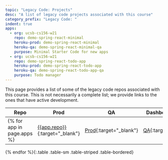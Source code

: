 ```yaml
---
topic: "Legacy Code: Projects"
desc: "A list of legacy code projects associated with this course"
category_prefix: "Legacy Code: "
indent: true
apps: 
  - org: ucsb-cs156-w21
    repo: demo-spring-react-minimal
    heroku-prod: demo-spring-react-minimal
    heroku-qa: demo-spring-react-minimal-qa
    purpose: Minimal Starter Code for new apps
  - org: ucsb-cs156-w21
    repo: demo-spring-react-todo-app
    heroku-prod: demo-spring-react-todo-app
    heroku-qa: demo-spring-react-todo-app-qa
    purpose: Todo manager  
---
```


This page provides a list of some of the legacy code repos associated with this course.  This is not necessarily a complete list; we provide links to the ones that 
have active development.

| Repo | Prod | QA | Dashboard (prod) | Dashboard (qa) | Purpose |    
|------|-----------------|-------------|---------------|-----------|----------|
{% for app in page.apps %}| [{{app.repo}}](https://github.com/{{app.org}}/{{app.repo}}){:target="_blank"} | [Prod](https://{{app.heroku-prod}}.herokuapp.com){:target="_blank"} | [QA](https://{{app.heroku-qa}}.herokuapp.com){:target="_blank"} | [Prod Heroku Dashboard](https://dashboard.heroku.com/apps/{{app.heroku-prod}}){:target="_blank"} | [QA Heroku Dashboard](https://dashboard.heroku.com/apps/{{app.heroku-qa}}){:target="_blank"} | {{app.purpose}} |
{% endfor %}{:.table .table-sm .table-striped .table-bordered}




